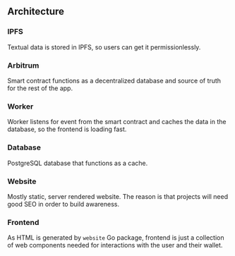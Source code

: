## Architecture

### IPFS
Textual data is stored in IPFS, so users can get it permissionlessly.

### Arbitrum
Smart contract functions as a decentralized database and source of truth for the rest of the app.

### Worker
Worker listens for event from the smart contract and caches the data in the database, so the frontend is loading fast.

### Database
PostgreSQL database that functions as a cache.

### Website
Mostly static, server rendered website. The reason is that projects will need good SEO in order to build awareness.

### Frontend
As HTML is generated by `website` Go package, frontend is just a collection of web components needed for interactions
with the user and their wallet.
